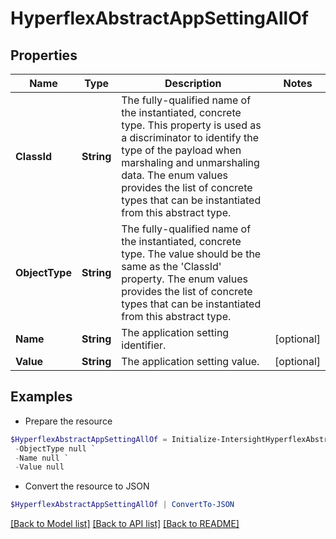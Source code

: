 # HyperflexAbstractAppSettingAllOf
## Properties

Name | Type | Description | Notes
------------ | ------------- | ------------- | -------------
**ClassId** | **String** | The fully-qualified name of the instantiated, concrete type. This property is used as a discriminator to identify the type of the payload when marshaling and unmarshaling data. The enum values provides the list of concrete types that can be instantiated from this abstract type. | 
**ObjectType** | **String** | The fully-qualified name of the instantiated, concrete type. The value should be the same as the &#39;ClassId&#39; property. The enum values provides the list of concrete types that can be instantiated from this abstract type. | 
**Name** | **String** | The application setting identifier. | [optional] 
**Value** | **String** | The application setting value. | [optional] 

## Examples

- Prepare the resource
```powershell
$HyperflexAbstractAppSettingAllOf = Initialize-IntersightHyperflexAbstractAppSettingAllOf  -ClassId null `
 -ObjectType null `
 -Name null `
 -Value null
```

- Convert the resource to JSON
```powershell
$HyperflexAbstractAppSettingAllOf | ConvertTo-JSON
```

[[Back to Model list]](../README.md#documentation-for-models) [[Back to API list]](../README.md#documentation-for-api-endpoints) [[Back to README]](../README.md)

